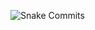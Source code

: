 ![Snake Commits](https://raw.githubusercontent.com/jujutsugod/jujutsugod/output/github-contribution-grid-snake.svg)

<!--RECENT_ACTIVITY:start-->
